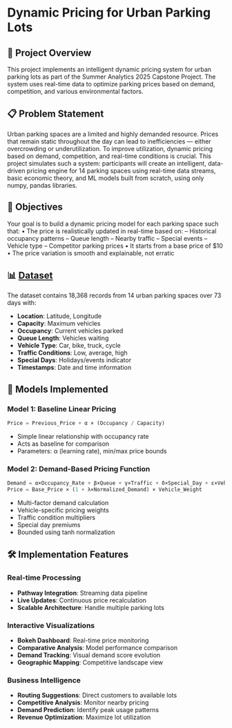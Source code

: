 # Dynamic Pricing for Urban Parking Lots

## 🚗 Project Overview

This project implements an intelligent dynamic pricing system for urban parking lots as part of the Summer Analytics 2025 Capstone Project. The system uses real-time data to optimize parking prices based on demand, competition, and various environmental factors.

## 📋 Problem Statement

Urban parking spaces are a limited and highly demanded resource. Prices that remain static
throughout the day can lead to inefficiencies — either overcrowding or underutilization.
To improve utilization, dynamic pricing based on demand, competition, and real-time
conditions is crucial.
This project simulates such a system: participants will create an intelligent, data-driven
pricing engine for 14 parking spaces using real-time data streams, basic economic theory,
and ML models built from scratch, using only numpy, pandas libraries.
## 🎯 Objectives

Your goal is to build a dynamic pricing model for each parking space such that:
• The price is realistically updated in real-time based on:
– Historical occupancy patterns
– Queue length
– Nearby traffic
– Special events
– Vehicle type
– Competitor parking prices
• It starts from a base price of $10
• The price variation is smooth and explainable, not erratic

## 📊 [Dataset](https://github.com/devisaibheemanadi-2003/Dynamic-Pricing-For-Urban-Parking-Lots/blob/main/dataset.csv)

The dataset contains 18,368 records from 14 urban parking spaces over 73 days with:
- **Location**: Latitude, Longitude
- **Capacity**: Maximum vehicles
- **Occupancy**: Current vehicles parked
- **Queue Length**: Vehicles waiting
- **Vehicle Type**: Car, bike, truck, cycle
- **Traffic Conditions**: Low, average, high
- **Special Days**: Holidays/events indicator
- **Timestamps**: Date and time information

## 🧠 Models Implemented
### Model 1: Baseline Linear Pricing
```python
Price = Previous_Price + α × (Occupancy / Capacity)
```
- Simple linear relationship with occupancy rate
- Acts as baseline for comparison
- Parameters: α (learning rate), min/max price bounds

### Model 2: Demand-Based Pricing Function
```python
Demand = α×Occupancy_Rate + β×Queue + γ×Traffic + δ×Special_Day + ε×Vehicle_Weight
Price = Base_Price × (1 + λ×Normalized_Demand) × Vehicle_Weight
```
- Multi-factor demand calculation
- Vehicle-specific pricing weights
- Traffic condition multipliers
- Special day premiums
- Bounded using tanh normalization


## 🛠️ Implementation Features

### Real-time Processing
- **Pathway Integration**: Streaming data pipeline
- **Live Updates**: Continuous price recalculation
- **Scalable Architecture**: Handle multiple parking lots

### Interactive Visualizations
- **Bokeh Dashboard**: Real-time price monitoring
- **Comparative Analysis**: Model performance comparison
- **Demand Tracking**: Visual demand score evolution
- **Geographic Mapping**: Competitive landscape view

### Business Intelligence
- **Routing Suggestions**: Direct customers to available lots
- **Competitive Analysis**: Monitor nearby pricing
- **Demand Prediction**: Identify peak usage patterns
- **Revenue Optimization**: Maximize lot utilization
